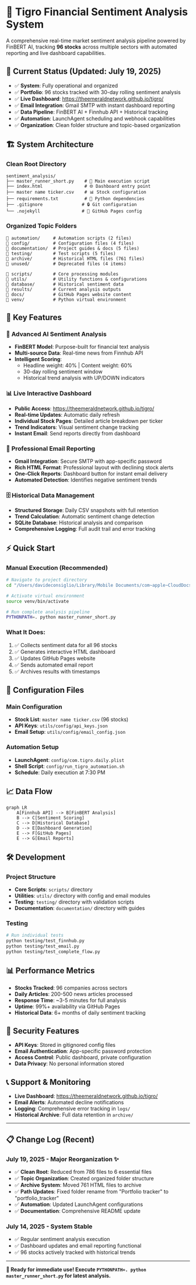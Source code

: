 # 🐅 Tigro Financial Sentiment Analysis System

A comprehensive real-time market sentiment analysis pipeline powered by FinBERT AI, tracking **96 stocks** across multiple sectors with automated reporting and live dashboard capabilities.

## 🚀 Current Status (Updated: July 19, 2025)

- ✅ **System**: Fully operational and organized
- ✅ **Portfolio**: 96 stocks tracked with 30-day rolling sentiment analysis  
- ✅ **Live Dashboard**: https://theemeraldnetwork.github.io/tigro/
- ✅ **Email Integration**: Gmail SMTP with instant dashboard reporting
- ✅ **Data Pipeline**: FinBERT AI + Finnhub API + Historical tracking
- ✅ **Automation**: LaunchAgent scheduling and webhook capabilities
- ✅ **Organization**: Clean folder structure and topic-based organization

## 🏗️ System Architecture

### **Clean Root Directory**
```
sentiment_analysis/
├── master_runner_short.py    # 🎯 Main execution script
├── index.html                # 🌐 Dashboard entry point  
├── master name ticker.csv    # 📊 Stock configuration
├── requirements.txt          # 🐍 Python dependencies
├── .gitignore               # 🔒 Git configuration
└── .nojekyll                # 📖 GitHub Pages config
```

### **Organized Topic Folders**
```
📁 automation/     # Automation scripts (2 files)
📁 config/         # Configuration files (4 files) 
📁 documentation/  # Project guides & docs (5 files)
📁 testing/        # Test scripts (5 files)
📁 archive/        # Historical HTML files (761 files)
📁 unused/         # Deprecated files (4 items)

📁 scripts/        # Core processing modules
📁 utils/          # Utility functions & configurations
📁 database/       # Historical sentiment data
📁 results/        # Current analysis outputs
📁 docs/           # GitHub Pages website content
📁 venv/           # Python virtual environment
```

## 🌟 Key Features

### 🧠 **Advanced AI Sentiment Analysis**
- **FinBERT Model**: Purpose-built for financial text analysis
- **Multi-source Data**: Real-time news from Finnhub API
- **Intelligent Scoring**: 
  - Headline weight: 40% | Content weight: 60%
  - 30-day rolling sentiment window
  - Historical trend analysis with UP/DOWN indicators

### 📊 **Live Interactive Dashboard**
- **Public Access**: https://theemeraldnetwork.github.io/tigro/
- **Real-time Updates**: Automatic daily refresh
- **Individual Stock Pages**: Detailed article breakdown per ticker
- **Trend Indicators**: Visual sentiment change tracking
- **Instant Email**: Send reports directly from dashboard

### 📧 **Professional Email Reporting**
- **Gmail Integration**: Secure SMTP with app-specific password
- **Rich HTML Format**: Professional layout with declining stock alerts
- **One-Click Reports**: Dashboard button for instant email delivery
- **Automated Detection**: Identifies negative sentiment trends

### 🗄️ **Historical Data Management**
- **Structured Storage**: Daily CSV snapshots with full retention
- **Trend Calculation**: Automatic sentiment change detection
- **SQLite Database**: Historical analysis and comparison
- **Comprehensive Logging**: Full audit trail and error tracking

## ⚡ Quick Start

### **Manual Execution (Recommended)**
```bash
# Navigate to project directory
cd "/Users/davideconsiglio/Library/Mobile Documents/com~apple~CloudDocs/portfolio_tracker/sentiment_analysis"

# Activate virtual environment  
source venv/bin/activate

# Run complete analysis pipeline
PYTHONPATH=. python master_runner_short.py
```

### **What It Does:**
1. ✅ Collects sentiment data for all 96 stocks
2. ✅ Generates interactive HTML dashboard  
3. ✅ Updates GitHub Pages website
4. ✅ Sends automated email report
5. ✅ Archives results with timestamps

## 🔧 Configuration Files

### **Main Configuration**
- **Stock List**: `master name ticker.csv` (96 stocks)
- **API Keys**: `utils/config/api_keys.json`
- **Email Setup**: `utils/config/email_config.json`

### **Automation Setup**
- **LaunchAgent**: `config/com.tigro.daily.plist`
- **Shell Script**: `config/run_tigro_automation.sh`
- **Schedule**: Daily execution at 7:30 PM

## 📈 Data Flow

```mermaid
graph LR
    A[Finnhub API] --> B[FinBERT Analysis]
    B --> C[Sentiment Scoring]
    C --> D[Historical Database]
    D --> E[Dashboard Generation]
    E --> F[GitHub Pages]
    E --> G[Email Reports]
```

## 🛠️ Development

### **Project Structure**
- **Core Scripts**: `scripts/` directory
- **Utilities**: `utils/` directory with config and email modules  
- **Testing**: `testing/` directory with validation scripts
- **Documentation**: `documentation/` directory with guides

### **Testing**
```bash
# Run individual tests
python testing/test_finnhub.py
python testing/test_email.py
python testing/test_complete_flow.py
```

## 📊 Performance Metrics

- **Stocks Tracked**: 96 companies across sectors
- **Daily Articles**: 200-500 news articles processed
- **Response Time**: ~3-5 minutes for full analysis
- **Uptime**: 99%+ availability via GitHub Pages
- **Historical Data**: 6+ months of daily sentiment tracking

## 🔐 Security Features

- **API Keys**: Stored in gitignored config files
- **Email Authentication**: App-specific password protection
- **Access Control**: Public dashboard, private configuration
- **Data Privacy**: No personal information stored

## 📞 Support & Monitoring

- **Live Dashboard**: https://theemeraldnetwork.github.io/tigro/
- **Email Alerts**: Automated decline notifications  
- **Logging**: Comprehensive error tracking in `logs/`
- **Historical Archive**: Full data retention in `archive/`

---

## 📋 Change Log (Recent)

### July 19, 2025 - Major Reorganization ✨
- ✅ **Clean Root**: Reduced from 786 files to 6 essential files
- ✅ **Topic Organization**: Created organized folder structure
- ✅ **Archive System**: Moved 761 HTML files to archive
- ✅ **Path Updates**: Fixed folder rename from "Portfolio tracker" to "portfolio_tracker"
- ✅ **Automation**: Updated LaunchAgent configurations
- ✅ **Documentation**: Comprehensive README update

### July 14, 2025 - System Stable
- ✅ Regular sentiment analysis execution
- ✅ Dashboard updates and email reporting functional
- ✅ 96 stocks actively tracked with historical trends

---

**🎯 Ready for immediate use! Execute `PYTHONPATH=. python master_runner_short.py` for latest analysis.**
